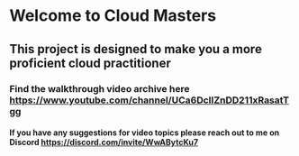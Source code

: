 # Welcome to Cloud Masters

## This project is designed to make you a more proficient cloud practitioner

### Find the walkthrough video archive here https://www.youtube.com/channel/UCa6DclIZnDD211xRasatTgg

#### If you have any suggestions for video topics please reach out to me on Discord https://discord.com/invite/WwABytcKu7
